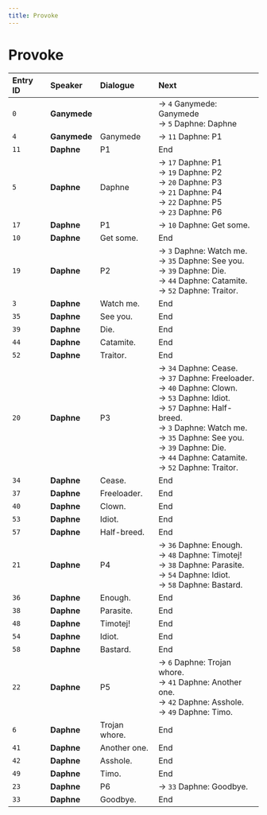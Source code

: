 ```yaml
---
title: Provoke
---
```


# Provoke


| Entry ID | Speaker | Dialogue | Next |
| :------- | :------ | :------- | :------------ |
| `0` | **Ganymede** |  | → `4` Ganymede: Ganymede<br>→ `5` Daphne: Daphne |
| `4` | **Ganymede** | Ganymede | → `11` Daphne: P1 |
| `11` | **Daphne** | P1 | End |
| `5` | **Daphne** | Daphne | → `17` Daphne: P1<br>→ `19` Daphne: P2<br>→ `20` Daphne: P3<br>→ `21` Daphne: P4<br>→ `22` Daphne: P5<br>→ `23` Daphne: P6 |
| `17` | **Daphne** | P1 | → `10` Daphne: Get some\. |
| `10` | **Daphne** | Get some\. | End |
| `19` | **Daphne** | P2 | → `3` Daphne: Watch me\.<br>→ `35` Daphne: See you\.<br>→ `39` Daphne: Die\.<br>→ `44` Daphne: Catamite\.<br>→ `52` Daphne: Traitor\. |
| `3` | **Daphne** | Watch me\. | End |
| `35` | **Daphne** | See you\. | End |
| `39` | **Daphne** | Die\. | End |
| `44` | **Daphne** | Catamite\. | End |
| `52` | **Daphne** | Traitor\. | End |
| `20` | **Daphne** | P3 | → `34` Daphne: Cease\.<br>→ `37` Daphne: Freeloader\.<br>→ `40` Daphne: Clown\.<br>→ `53` Daphne: Idiot\.<br>→ `57` Daphne: Half\-breed\.<br>→ `3` Daphne: Watch me\.<br>→ `35` Daphne: See you\.<br>→ `39` Daphne: Die\.<br>→ `44` Daphne: Catamite\.<br>→ `52` Daphne: Traitor\. |
| `34` | **Daphne** | Cease\. | End |
| `37` | **Daphne** | Freeloader\. | End |
| `40` | **Daphne** | Clown\. | End |
| `53` | **Daphne** | Idiot\. | End |
| `57` | **Daphne** | Half\-breed\. | End |
| `21` | **Daphne** | P4 | → `36` Daphne: Enough\.<br>→ `48` Daphne: Timotej\!<br>→ `38` Daphne: Parasite\.<br>→ `54` Daphne: Idiot\.<br>→ `58` Daphne: Bastard\. |
| `36` | **Daphne** | Enough\. | End |
| `38` | **Daphne** | Parasite\. | End |
| `48` | **Daphne** | Timotej\! | End |
| `54` | **Daphne** | Idiot\. | End |
| `58` | **Daphne** | Bastard\. | End |
| `22` | **Daphne** | P5 | → `6` Daphne: Trojan whore\.<br>→ `41` Daphne: Another one\.<br>→ `42` Daphne: Asshole\.<br>→ `49` Daphne: Timo\. |
| `6` | **Daphne** | Trojan whore\. | End |
| `41` | **Daphne** | Another one\. | End |
| `42` | **Daphne** | Asshole\. | End |
| `49` | **Daphne** | Timo\. | End |
| `23` | **Daphne** | P6 | → `33` Daphne: Goodbye\. |
| `33` | **Daphne** | Goodbye\. | End |
